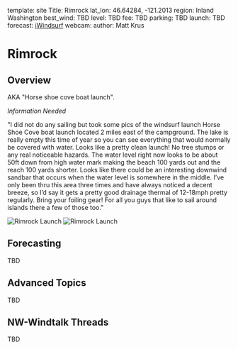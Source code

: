 template: site
Title: Rimrock
lat_lon: 46.64284, -121.2013
region: Inland Washington
best_wind: TBD
level: TBD
fee: TBD
parking: TBD
launch: TBD
forecast: <a href="https://wx.ikitesurf.com/search/46.643/-121.201/11">iWindsurf</a>
webcam:
author: Matt Krus

# Rimrock

## Overview

AKA "Horse shoe cove boat launch".

*Information Needed*

"I did not do any sailing but took some pics of the windsurf launch Horse Shoe Cove boat launch located 2 miles east of the campground. The lake is really empty this time of year so you can see everything that would normally be covered with water. Looks like a pretty clean launch! No tree stumps or any real noticeable hazards. The water level right now looks to be about 50ft down from high water mark making the beach 100 yards out and the reach 100 yards shorter. Looks like there could be an interesting downwind sandbar that occurs when the water level is somewhere in the middle. I’ve only been thru this area three times and have always noticed a decent breeze, so I’d say it gets a pretty good drainage thermal of 12-18mph pretty regularly. Bring your foiling gear! For all you guys that like to sail around islands there a few of those too."

![Rimrock Launch](/images/rimrock_map.png)
![Rimrock Launch](/images/rimrock_launch.jpeg)

## Forecasting

TBD

## Advanced Topics

TBD

## NW-Windtalk Threads

TBD
